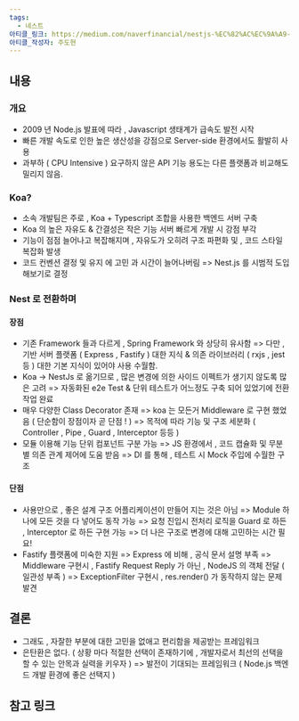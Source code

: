 ```yaml
---
tags:
  - 네스트
아티클_링크: https://medium.com/naverfinancial/nestjs-%EC%82%AC%EC%9A%A9-%EC%86%8C%EA%B0%90-f851527f7922
아티클_작성자: 주도현
---
```

## 내용

### 개요
- 2009 년 Node.js 발표에 따라 , Javascript 생태계가 급속도 발전 시작
- 빠른 개발 속도로 인한 높은 생산성을 강점으로 Server-side 환경에서도 활발히 사용
- 과부하 ( CPU Intensive ) 요구하지 않은 API 기능 용도는 다른 플랫폼과 비교해도 밀리지 않음.

### Koa?
- 소속 개발팀은 주로 , Koa + Typescript 조합을 사용한 백엔드 서버 구축
- Koa 의 높은 자유도 & 간결성은 작은 기능 서버 빠르게 개발 시 강점 부각
- 기능이 점점 늘어나고 복잡해지며 , 자유도가 오히려 구조 파편화 및 , 코드 스타일 복잡화 발생
- 코드 컨벤션 결정 및 유지 에 고민 과 시간이 늘어나버림
=> Nest.js 를 시범적 도입 해보기로 결정

### Nest 로 전환하며
#### 장점
- 기존 Framework 들과 다르게 , Spring Framework 와 상당히 유사함
	=> 다만 , 기반 서버 플랫폼 ( Express , Fastify ) 대한 지식 & 의존 라이브러리 ( rxjs , jest 등 ) 대한 기본 지식이 있어야 사용 수월함.
- Koa -> NestJs 로 옮기므로 , 많은 변경에 의한 사이드 이펙트가 생기지 않도록 많은 고려
	=> 자동화된 e2e Test & 단위 테스트가 어느정도 구축 되어 있었기에 전환 작업 완료
- 매우 다양한 Class Decorator 존재
	=> koa 는 모든거 Middleware 로 구현 했었음 ( 단순함이 장점이자 곧 단점 ! )
	=> 목적에 따라 기능 및 구조 세분화 ( Controller , Pipe , Guard , Interceptor 등등 )
- 모듈 이용해 기능 단위 컴포넌트 구분 가능
	=> JS 환경에서 , 코드 캡슐화 및 무분별 의존 관계 제어에 도움 받음
	=> DI 를 통해 , 테스트 시 Mock 주입에 수월한 구조
	
#### 단점
- 사용만으로 , 좋은 설계 구조 어플리케이션이 만들어 지는 것은 아님
	=> Module 하나에 모든 것을 다 넣어도 동작 가능
	=> 요청 진입시 전처리 로직을 Guard 로 하든 , Interceptor 로 하든 구현 가능
	=> 더 나은 구조로 변경에 대해 고민하는 시간 필요!
- Fastify 플랫폼에 미숙한 지원
	=> Express 에 비해 , 공식 문서 설명 부족
	=> Middleware 구현시 , Fastify Request Reply 가 아닌 , NodeJS 의 객체 전달 ( 일관성 부족 )
	=> ExceptionFilter 구현시 , res.render() 가 동작하지 않는 문제 발견
## 결론
- 그래도 , 자잘한 부분에 대한 고민을 없애고 편리함을 제공받는 프레임워크
- 은탄환은 없다. ( 상황 마다 적절한 선택이 존재하기에 , 개발자로서 최선의 선택을 할 수 있는 안목과 실력을 키우자 )
=> 발전이 기대되는 프레임워크 ( Node.js 백엔드 개발 환경에 좋은 선택지 )

## 참고 링크